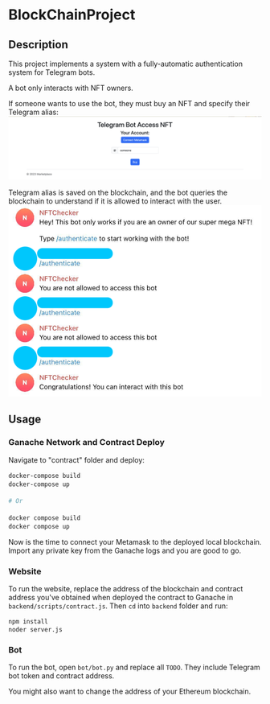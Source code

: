 # BlockChainProject

## Description

This project implements a system with a fully-automatic
authentication system for Telegram bots.

A bot only interacts with NFT owners.

If someone wants to use the bot, they must buy
an NFT and specify their Telegram alias:
![example website](readme_images/website.png)

Telegram alias is saved on the blockchain, and
the bot queries the blockchain to understand if
it is allowed to interact with the user.
![example bot](readme_images/bot_example_new.png)

## Usage

### Ganache Network and Contract Deploy

Navigate to "contract" folder and deploy:

```bash
docker-compose build
docker-compose up

# Or

docker compose build
docker compose up
```

Now is the time to connect your Metamask to the deployed local blockchain.
Import any private key from the Ganache logs and you are good to go.

### Website

To run the website, replace the address of the blockchain 
and contract address you've obtained when deployed the contract to Ganache
in `backend/scripts/contract.js`. Then `cd` into `backend` folder and run:
```
npm install
noder server.js
```

### Bot

To run the bot, open `bot/bot.py` and replace all `TODO`.
They include Telegram bot token and contract address.

You might also want to change the address of your Ethereum blockchain.
